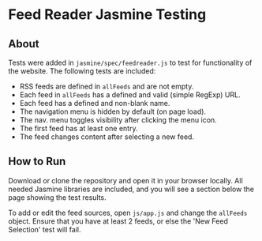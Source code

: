 # Feed Reader Jasmine Testing

## About

Tests were added in `jasmine/spec/feedreader.js` to test for functionality of the website.  The following tests are included:

- RSS feeds are defined in `allFeeds` and are not empty.
- Each feed in `allFeeds` has a defined and valid (simple RegExp) URL.
- Each feed has a defined and non-blank name.
- The navigation menu is hidden by default (on page load).
- The nav. menu toggles visibility after clicking the menu icon.
- The first feed has at least one entry.
- The feed changes content after selecting a new feed.

## How to Run

Download or clone the repository and open it in your browser locally.  All needed Jasmine libraries are included, and you will see a section below the page showing the test results.

To add or edit the feed sources, open `js/app.js` and change the `allFeeds` object.  Ensure that you have at least 2 feeds, or else the 'New Feed Selection' test will fail.